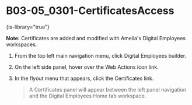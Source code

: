 # B03-05_0301-CertificatesAccess

{is-library="true"}

<snippet id="B03-05_0301-CertificatesAccess_snippet"> **Note:** Certificates are added and modified with Amelia's Digital Employees workspaces.

1. From the top left main navigation menu, click Digital Employees builder.

2. On the left side panel, hover over the Web Actions icon link.

3. In the flyout menu that appears, click the Certificates link.

   > A Certificates panel will appear between the left panel navigation and the Digital Employees Home tab workspace.


</snippet>